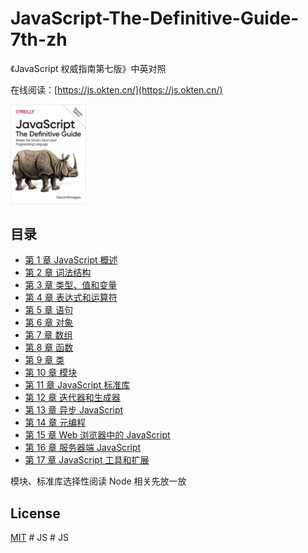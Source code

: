 # JavaScript-The-Definitive-Guide-7th-zh

《JavaScript 权威指南第七版》中英对照

在线阅读：[https://js.okten.cn/](https://js.okten.cn/)

<img src="./content/posts/cover.jpg" width=24% />

## 目录

- [第 1 章 JavaScript 概述](content/posts/ch1.md)
- [第 2 章 词法结构](content/posts/ch2.md)
- [第 3 章 类型、值和变量](content/posts/ch3.md)
- [第 4 章 表达式和运算符](content/posts/ch4.md)
- [第 5 章 语句](content/posts/ch5.md)
- [第 6 章 对象](content/posts/ch6.md)
- [第 7 章 数组](content/posts/ch7.md)
- [第 8 章 函数](content/posts/ch8.md)
- [第 9 章 类](content/posts/ch9.md)
- [第 10 章 模块](content/posts/ch10.md)
- [第 11 章 JavaScript 标准库](content/posts/ch11.md)
- [第 12 章 迭代器和生成器](content/posts/ch12.md)
- [第 13 章 异步 JavaScript](content/posts/ch13.md)
- [第 14 章 元编程](content/posts/ch14.md)
- [第 15 章 Web 浏览器中的 JavaScript](content/posts/ch15.md)
- [第 16 章 服务器端 JavaScript](content/posts/ch16.md)
- [第 17 章 JavaScript 工具和扩展](content/posts/ch17.md)

模块、标准库选择性阅读
Node 相关先放一放

## License

[MIT](./LICENSE)
#   J S 
 
 #   J S 
 
 